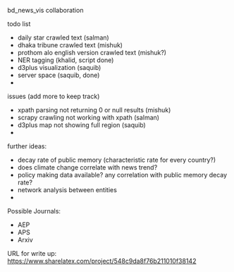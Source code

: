 bd_news_vis collaboration

todo list
- daily star crawled text (salman)
- dhaka tribune crawled text (mishuk)
- prothom alo english version crawled text (mishuk?)
- NER tagging (khalid, script done)
- d3plus visualization (saquib)
- server space (saquib, done)
- 

issues (add more to keep track)
- xpath parsing not returning 0 or null results (mishuk)
- scrapy crawling not working with xpath (salman)
- d3plus map not showing full region (saquib)
- 

further ideas:
- decay rate of public memory (characteristic rate for every country?)
- does climate change correlate with news trend?
- policy making data available? any correlation with public memory decay rate?
- network analysis between entities
- 

Possible Journals: 
- AEP
- APS
- Arxiv

URL for write up: https://www.sharelatex.com/project/548c9da8f76b211010f38142
